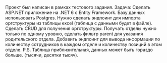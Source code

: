 Проект был написан в рамках тестового задания.
Задача:
Сделать ASP.NET приложение на .NET 6 c Entity Framework. Базу данных использовать Postgres.
Нужно сделать эндпоинт для импорта оргструктуры из таблицы excel (таблица с данными будет в файле).
Сделать CRUD для получения оргструктуры. Получать отделы нужно только по одному уровню, сделать фильтр parent для указания родительского отдела.
Добавить эндпоинт для вывода информации по количеству сотрудников в каждом отделе и количеству позиций в этом отделе.
P.S. Таблица приблизительная, данных может быть гораздо больше. (тысячи, десятки тысяч).
